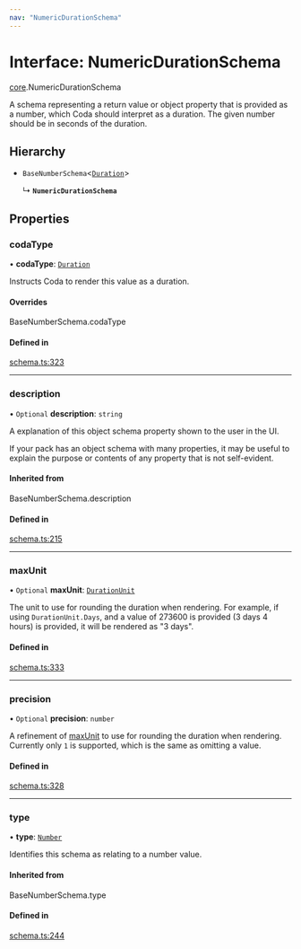 ```yaml
---
nav: "NumericDurationSchema"
---
```

# Interface: NumericDurationSchema

[core](../modules/core.md).NumericDurationSchema

A schema representing a return value or object property that is provided as a number,
which Coda should interpret as a duration. The given number should be in seconds of the duration.

## Hierarchy

- `BaseNumberSchema`<[`Duration`](../enums/core.ValueHintType.md#duration)\>

  ↳ **`NumericDurationSchema`**

## Properties

### codaType

• **codaType**: [`Duration`](../enums/core.ValueHintType.md#duration)

Instructs Coda to render this value as a duration.

#### Overrides

BaseNumberSchema.codaType

#### Defined in

[schema.ts:323](https://github.com/coda/packs-sdk/blob/main/schema.ts#L323)

___

### description

• `Optional` **description**: `string`

A explanation of this object schema property shown to the user in the UI.

If your pack has an object schema with many properties, it may be useful to
explain the purpose or contents of any property that is not self-evident.

#### Inherited from

BaseNumberSchema.description

#### Defined in

[schema.ts:215](https://github.com/coda/packs-sdk/blob/main/schema.ts#L215)

___

### maxUnit

• `Optional` **maxUnit**: [`DurationUnit`](../enums/core.DurationUnit.md)

The unit to use for rounding the duration when rendering. For example, if using `DurationUnit.Days`,
and a value of 273600 is provided (3 days 4 hours) is provided, it will be rendered as "3 days".

#### Defined in

[schema.ts:333](https://github.com/coda/packs-sdk/blob/main/schema.ts#L333)

___

### precision

• `Optional` **precision**: `number`

A refinement of [maxUnit](core.DurationSchema.md#maxunit) to use for rounding the duration when rendering.
Currently only `1` is supported, which is the same as omitting a value.

#### Defined in

[schema.ts:328](https://github.com/coda/packs-sdk/blob/main/schema.ts#L328)

___

### type

• **type**: [`Number`](../enums/core.ValueType.md#number)

Identifies this schema as relating to a number value.

#### Inherited from

BaseNumberSchema.type

#### Defined in

[schema.ts:244](https://github.com/coda/packs-sdk/blob/main/schema.ts#L244)
